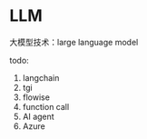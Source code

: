 # LLM

大模型技术：large language model

todo:

1. langchain
2. tgi
3. flowise
4. function call
5. AI agent
6. Azure